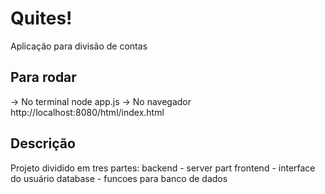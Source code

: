 # Quites!
Aplicação para divisão de contas

## Para rodar
-> No terminal
	node app.js
-> No navegador
	http://localhost:8080/html/index.html

## Descrição
Projeto dividido em tres partes:
backend - server part
frontend - interface do usuário
database - funcoes para banco de dados

